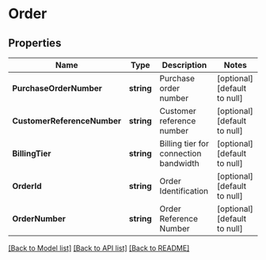 # Order

## Properties
Name | Type | Description | Notes
------------ | ------------- | ------------- | -------------
**PurchaseOrderNumber** | **string** | Purchase order number | [optional] [default to null]
**CustomerReferenceNumber** | **string** | Customer reference number | [optional] [default to null]
**BillingTier** | **string** | Billing tier for connection bandwidth | [optional] [default to null]
**OrderId** | **string** | Order Identification | [optional] [default to null]
**OrderNumber** | **string** | Order Reference Number | [optional] [default to null]

[[Back to Model list]](../README.md#documentation-for-models) [[Back to API list]](../README.md#documentation-for-api-endpoints) [[Back to README]](../README.md)

